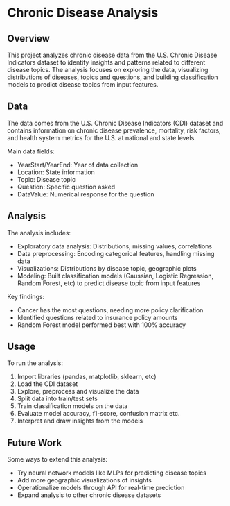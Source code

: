 # Chronic Disease Analysis

## Overview
This project analyzes chronic disease data from the U.S. Chronic Disease Indicators dataset to identify insights and patterns related to different disease topics. The analysis focuses on exploring the data, visualizing distributions of diseases, topics and questions, and building classification models to predict disease topics from input features.

## Data
The data comes from the U.S. Chronic Disease Indicators (CDI) dataset and contains information on chronic disease prevalence, mortality, risk factors, and health system metrics for the U.S. at national and state levels. 

Main data fields:
- YearStart/YearEnd: Year of data collection
- Location: State information 
- Topic: Disease topic 
- Question: Specific question asked
- DataValue: Numerical response for the question

## Analysis
The analysis includes:

- Exploratory data analysis: Distributions, missing values, correlations
- Data preprocessing: Encoding categorical features, handling missing data
- Visualizations: Distributions by disease topic, geographic plots
- Modeling: Built classification models (Gaussian, Logistic Regression, Random Forest, etc) to predict disease topic from input features

Key findings:
- Cancer has the most questions, needing more policy clarification 
- Identified questions related to insurance policy amounts
- Random Forest model performed best with 100% accuracy

## Usage
To run the analysis:

1. Import libraries (pandas, matplotlib, sklearn, etc)
2. Load the CDI dataset
3. Explore, preprocess and visualize the data
4. Split data into train/test sets
5. Train classification models on the data 
6. Evaluate model accuracy, f1-score, confusion matrix etc.
7. Interpret and draw insights from the models


## Future Work
Some ways to extend this analysis:

- Try neural network models like MLPs for predicting disease topics
- Add more geographic visualizations of insights
- Operationalize models through API for real-time prediction
- Expand analysis to other chronic disease datasets
